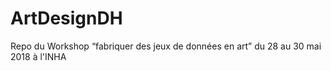 # ArtDesignDH
Repo du Workshop “fabriquer des jeux de données en art” du 28 au 30 mai 2018 à l'INHA
